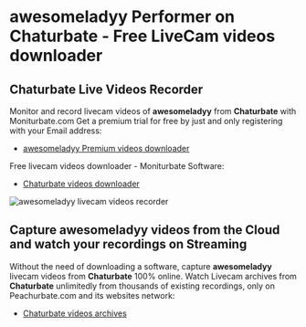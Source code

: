 # awesomeladyy Performer on Chaturbate - Free LiveCam videos downloader

## Chaturbate Live Videos Recorder

Monitor and record livecam videos of **awesomeladyy** from **Chaturbate** with Moniturbate.com
Get a premium trial for free by just and only registering with your Email address:
* [awesomeladyy Premium videos downloader](https://moniturbate.com/request-demo-licence-key.html)

Free livecam videos downloader - Moniturbate Software:
* [Chaturbate videos downloader](https://moniturbate.com/moniturbate-download-software.html)

![awesomeladyy livecam videos recorder](https://peachurnet.com/templates/moniturbate-software.png)


## Capture awesomeladyy videos from the Cloud and watch your recordings on Streaming

Without the need of downloading a software, capture **awesomeladyy** livecam videos from **Chaturbate** 100% online.
Watch Livecam archives from **Chaturbate** unlimitedly from thousands of existing recordings, only on Peachurbate.com and its websites network:
* [Chaturbate videos archives](https://peachurnet.com/)